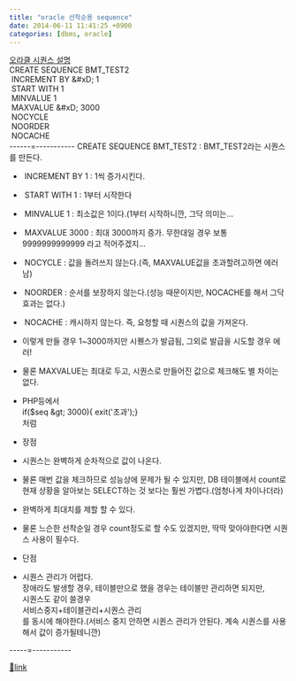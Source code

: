 ```yaml
---
title: "oracle 선착순용 sequence"
date: 2014-06-11 11:41:25 +0900
categories: [dbms, oracle]
---
```


[오라클 시퀀스 설명](http://docs.oracle.com/cd/B12037_01/server.101/b10759/statements_6014.htm "오라클 시퀀스 설명")  
CREATE SEQUENCE BMT_TEST2  
 INCREMENT BY &amp;#xD;
1  
 START WITH 1  
 MINVALUE 1  
 MAXVALUE &amp;#xD;
3000  
 NOCYCLE  
 NOORDER  
 NOCACHE  
------=----------- CREATE SEQUENCE BMT_TEST2 : BMT_TEST2라는 시퀀스를 만든다.
-  INCREMENT BY 1 : 1씩 증가시킨다.
-  START WITH 1 : 1부터 시작한다
-  MINVALUE 1 : 최소값은 1이다.(1부터 시작하니깐, 그닥 의미는...
-  MAXVALUE 3000 : 최대 3000까지 증가. 무한대일 경우 보통 9999999999999 라고 적어주겠지...
-  NOCYCLE : 값을 돌려쓰지 않는다.(즉, MAXVALUE값을 초과할려고하면 에러남)
-  NOORDER : 순서를 보장하지 않는다.(성능 때문이지만, NOCACHE를 해서 그닥 효과는 없다.)
-  NOCACHE : 캐시하지 않는다. 즉, 요청할 때 시퀀스의 값을 가져온다.
- 이렇게 만들 경우 1~3000까지만 시퀜스가 발급됨, 그외로 발급을 시도할 경우 에러!
- 물론 MAXVALUE는 최대로 두고, 시퀀스로 만들어진 값으로 체크해도 별 차이는 없다. 
- PHP등에서   
if($seq &amp;gt; 3000){ exit('초과');}    
처럼

- 장점
- 시퀀스는 완벽하게 순차적으로 값이 나온다.
- 물론 매번 값을 체크하므로 성능상에 문제가 될 수 있지만, DB 테이블에서 count로 현재 상황을 알아보는 SELECT하는 것 보다는 훨씬 가볍다.(엄청나게 차이나더라)

- 완벽하게 최대치를 제할 할 수 있다.
- 물론 느슨한 선착순일 경우 count정도로 할 수도 있겠지만, 딱딱 맞아야한다면 시퀀스 사용이 필수다.


- 단점
- 시퀀스 관리가 어럽다.  
장애라도 발생할 경우, 테이블만으로 했을 경우는 테이블만 관리하면 되지만,  
시퀀스도 같이 쓸경우   
서비스중지+테이블관리+시퀀스 관리  
를 동시에 해야한다.(서비스 중지 안하면 시퀀스 관리가 안된다. 계속 시퀀스를 사용해서 값이 증가될테니깐)


-----=-----------


[🔗link](http://www.mins01.com/mh/tech/read/882)